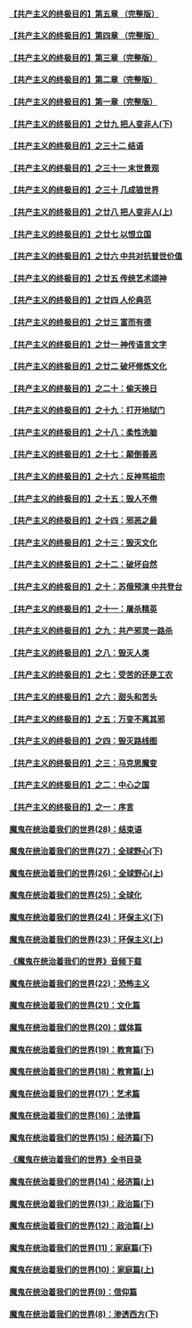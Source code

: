 #### [【共产主义的终极目的】第五章 （完整版）](../pages/nsc422/n11428912.md?t=08131832) 

#### [【共产主义的终极目的】第四章 （完整版）](../pages/nsc422/n11428907.md?t=08131832) 

#### [【共产主义的终极目的】第三章（完整版）](../pages/nsc422/n11428848.md?t=08131832) 

#### [【共产主义的终极目的】第二章（完整版）](../pages/nsc422/n11428831.md?t=08131832) 

#### [【共产主义的终极目的】第一章（完整版）](../pages/nsc422/n11417651.md?t=08131832) 

#### [【共产主义的终极目的】之廿九 把人变非人(下)](../pages/nsc422/n11344140.md?t=08131832) 

#### [【共产主义的终极目的】之三十二 结语](../pages/nsc422/n11360535.md?t=08131832) 

#### [【共产主义的终极目的】之三十一 末世景观](../pages/nsc422/n11351129.md?t=08131832) 

#### [【共产主义的终极目的】之三十 几成狼世界](../pages/nsc422/n11348280.md?t=08131832) 

#### [【共产主义的终极目的】之廿八 把人变非人(上)](../pages/nsc422/n11340492.md?t=08131832) 

#### [【共产主义的终极目的】之廿七 以恨立国](../pages/nsc422/n11336944.md?t=08131832) 

#### [【共产主义的终极目的】之廿六 中共对抗普世价值](../pages/nsc422/n11324785.md?t=08131832) 

#### [【共产主义的终极目的】之廿五 传统艺术颂神](../pages/nsc422/n11296396.md?t=08131832) 

#### [【共产主义的终极目的】之廿四 人伦典范](../pages/nsc422/n11296397.md?t=08131832) 

#### [【共产主义的终极目的】之廿三 富而有德](../pages/nsc422/n11283598.md?t=08131832) 

#### [【共产主义的终极目的】之廿一 神传语言文字](../pages/nsc422/n11263265.md?t=08131832) 

#### [【共产主义的终极目的】之廿二 破坏修炼文化](../pages/nsc422/n11245728.md?t=08131832) 

#### [【共产主义的终极目的】之二十：偷天换日](../pages/nsc422/n11238846.md?t=08131832) 

#### [【共产主义的终极目的】之十九：打开地狱门](../pages/nsc422/n11206376.md?t=08131832) 

#### [【共产主义的终极目的】之十八：柔性洗脑](../pages/nsc422/n11199994.md?t=08131832) 

#### [【共产主义的终极目的】之十七：颠倒善恶](../pages/nsc422/n11179782.md?t=08131832) 

#### [【共产主义的终极目的】之十六：反神骂祖宗](../pages/nsc422/n11166798.md?t=08131832) 

#### [【共产主义的终极目的】之十五：毁人不倦](../pages/nsc422/n11166792.md?t=08131832) 

#### [【共产主义的终极目的】之十四：邪恶之最](../pages/nsc422/n11150249.md?t=08131832) 

#### [【共产主义的终极目的】之十三：毁灭文化](../pages/nsc422/n11135227.md?t=08131832) 

#### [【共产主义的终极目的】之十二：破坏自然](../pages/nsc422/n11135214.md?t=08131832) 

#### [【共产主义的终极目的】之十：苏俄预演 中共登台](../pages/nsc422/n11118424.md?t=08131832) 

#### [【共产主义的终极目的】之十一：屠杀精英](../pages/nsc422/n11118442.md?t=08131832) 

#### [【共产主义的终极目的】之九：共产邪灵一路杀](../pages/nsc422/n11114139.md?t=08131832) 

#### [【共产主义的终极目的】之八：毁灭人类](../pages/nsc422/n11108503.md?t=08131832) 

#### [【共产主义的终极目的】之七：受苦的还是工农](../pages/nsc422/n11101809.md?t=08131832) 

#### [【共产主义的终极目的】之六：甜头和苦头](../pages/nsc422/n11096971.md?t=08131832) 

#### [【共产主义的终极目的】之五：万变不离其邪](../pages/nsc422/n11091285.md?t=08131832) 

#### [【共产主义的终极目的】之四：毁灭路线图](../pages/nsc422/n11086284.md?t=08131832) 

#### [【共产主义的终极目的】之三：马克思魔变](../pages/nsc422/n11061941.md?t=08131832) 

#### [【共产主义的终极目的】之二：中心之国](../pages/nsc422/n11047728.md?t=08131832) 

#### [【共产主义的终极目的】之一：序言](../pages/nsc422/n11086077.md?t=08131832) 

#### [魔鬼在统治着我们的世界(28)：结束语](../pages/nsc422/n10936246.md?t=08131832) 

#### [魔鬼在统治着我们的世界(27)：全球野心(下)](../pages/nsc422/n10928319.md?t=08131832) 

#### [魔鬼在统治着我们的世界(26)：全球野心(上)](../pages/nsc422/n10900318.md?t=08131832) 

#### [魔鬼在统治着我们的世界(25)：全球化](../pages/nsc422/n10788205.md?t=08131832) 

#### [魔鬼在统治着我们的世界(24)：环保主义(下)](../pages/nsc422/n10695307.md?t=08131832) 

#### [魔鬼在统治着我们的世界(23)：环保主义(上)](../pages/nsc422/n10688613.md?t=08131832) 

#### [《魔鬼在统治着我们的世界》音频下载](../pages/nsc422/n10635553.md?t=08131832) 

#### [魔鬼在统治着我们的世界(22)：恐怖主义](../pages/nsc422/n10614727.md?t=08131832) 

#### [魔鬼在统治着我们的世界(21)：文化篇](../pages/nsc422/n10597706.md?t=08131832) 

#### [魔鬼在统治着我们的世界(20)：媒体篇](../pages/nsc422/n10586579.md?t=08131832) 

#### [魔鬼在统治着我们的世界(19)：教育篇(下)](../pages/nsc422/n10564808.md?t=08131832) 

#### [魔鬼在统治着我们的世界(18)：教育篇(上)](../pages/nsc422/n10526970.md?t=08131832) 

#### [魔鬼在统治着我们的世界(17)：艺术篇](../pages/nsc422/n10499093.md?t=08131832) 

#### [魔鬼在统治着我们的世界(16)：法律篇](../pages/nsc422/n10485969.md?t=08131832) 

#### [魔鬼在统治着我们的世界(15)：经济篇(下)](../pages/nsc422/n10469975.md?t=08131832) 

#### [《魔鬼在统治着我们的世界》全书目录](../pages/nsc422/n10464261.md?t=08131832) 

#### [魔鬼在统治着我们的世界(14)：经济篇(上)](../pages/nsc422/n10457370.md?t=08131832) 

#### [魔鬼在统治着我们的世界(13)：政治篇(下)](../pages/nsc422/n10448270.md?t=08131832) 

#### [魔鬼在统治着我们的世界(12)：政治篇(上)](../pages/nsc422/n10444576.md?t=08131832) 

#### [魔鬼在统治着我们的世界(11)：家庭篇(下)](../pages/nsc422/n10440961.md?t=08131832) 

#### [魔鬼在统治着我们的世界(10)：家庭篇(上)](../pages/nsc422/n10435448.md?t=08131832) 

#### [魔鬼在统治着我们的世界(9)：信仰篇](../pages/nsc422/n10432159.md?t=08131832) 

#### [魔鬼在统治着我们的世界(8)：渗透西方(下)](../pages/nsc422/n10429603.md?t=08131832) 


